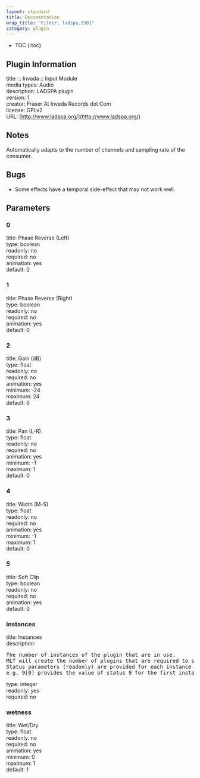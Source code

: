 ```yaml
---
layout: standard
title: Documentation
wrap_title: "Filter: ladspa.3301"
category: plugin
---
```

* TOC
{:toc}

## Plugin Information

title: :: Invada :: Input Module  
media types:
Audio  
description: LADSPA plugin  
version: 1  
creator: Fraser At Invada Records dot Com  
license: GPLv2  
URL: [http://www.ladspa.org/](http://www.ladspa.org/)  

## Notes

Automatically adapts to the number of channels and sampling rate of the consumer.

## Bugs

* Some effects have a temporal side-effect that may not work well.


## Parameters

### 0

title: Phase Reverse (Left)    
type: boolean  
readonly: no  
required: no  
animation: yes  
default: 0  

### 1

title: Phase Reverse (Right)    
type: boolean  
readonly: no  
required: no  
animation: yes  
default: 0  

### 2

title: Gain (dB)    
type: float  
readonly: no  
required: no  
animation: yes  
minimum: -24  
maximum: 24  
default: 0  

### 3

title: Pan (L-R)    
type: float  
readonly: no  
required: no  
animation: yes  
minimum: -1  
maximum: 1  
default: 0  

### 4

title: Width (M-S)    
type: float  
readonly: no  
required: no  
animation: yes  
minimum: -1  
maximum: 1  
default: 0  

### 5

title: Soft Clip    
type: boolean  
readonly: no  
required: no  
animation: yes  
default: 0  

### instances

title: Instances    
description:
<pre>
The number of instances of the plugin that are in use.
MLT will create the number of plugins that are required to support the number of audio channels.
Status parameters (readonly) are provided for each instance and are accessed by specifying the instance number after the identifier (starting at zero).
e.g. 9[0] provides the value of status 9 for the first instance.
</pre>
type: integer  
readonly: yes  
required: no  

### wetness

title: Wet/Dry    
type: float  
readonly: no  
required: no  
animation: yes  
minimum: 0  
maximum: 1  
default: 1  

